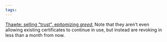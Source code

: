 ```yaml
---
tags: 
---
```


[Thawte: selling "trust", epitomizing *greed*.](https://search.thawte.com/support/ssl-digital-certificates/index?page=content&id=AD196&actp=LIST&viewlocale=en_US) Note that they aren't even allowing existing certificates to continue in use, but instead are revoking in less than a month from now.

